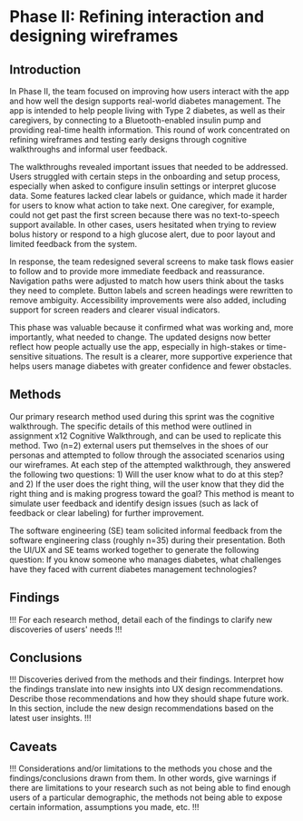 # Phase II: Refining interaction and designing wireframes

## Introduction
In Phase II, the team focused on improving how users interact with the app and how well the design supports real-world diabetes management. The app is intended to help people living with Type 2 diabetes, as well as their caregivers, by connecting to a Bluetooth-enabled insulin pump and providing real-time health information. This round of work concentrated on refining wireframes and testing early designs through cognitive walkthroughs and informal user feedback.

The walkthroughs revealed important issues that needed to be addressed. Users struggled with certain steps in the onboarding and setup process, especially when asked to configure insulin settings or interpret glucose data. Some features lacked clear labels or guidance, which made it harder for users to know what action to take next. One caregiver, for example, could not get past the first screen because there was no text-to-speech support available. In other cases, users hesitated when trying to review bolus history or respond to a high glucose alert, due to poor layout and limited feedback from the system.

In response, the team redesigned several screens to make task flows easier to follow and to provide more immediate feedback and reassurance. Navigation paths were adjusted to match how users think about the tasks they need to complete. Button labels and screen headings were rewritten to remove ambiguity. Accessibility improvements were also added, including support for screen readers and clearer visual indicators.

This phase was valuable because it confirmed what was working and, more importantly, what needed to change. The updated designs now better reflect how people actually use the app, especially in high-stakes or time-sensitive situations. The result is a clearer, more supportive experience that helps users manage diabetes with greater confidence and fewer obstacles.

## Methods

Our primary research method used during this sprint was the cognitive walkthrough. The specific details of this method were outlined in assignment x12 Cognitive Walkthrough, and can be used to replicate this method. Two (n=2) external users put themselves in the shoes of our personas and attempted to follow through the associated scenarios using our wireframes. At each step of the attempted walkthrough, they answered the following two questions: 1) Will the user know what to do at this step? and 2) If the user does the right thing, will the user know that they did the right thing and is making progress toward the goal? This method is meant to simulate user feedback and identify design issues (such as lack of feedback or clear labeling) for further improvement.

The software engineering (SE) team solicited informal feedback from the software engineering class (roughly n=35) during their presentation. Both the UI/UX and SE teams worked together to generate the following question: If you know someone who manages diabetes, what challenges have they faced with current diabetes management technologies?

## Findings

!!! For each research method, detail each of the findings to clarify new discoveries of users' needs !!!

## Conclusions

!!! Discoveries derived from the methods and their findings. Interpret how the findings translate into new insights into UX design recommendations. Describe those recommendations and how they should shape future work. In this section, include the new design recommendations based on the latest user insights. !!!

## Caveats

!!! Considerations and/or limitations to the methods you chose and the findings/conclusions drawn from them. In other words, give warnings if there are limitations to your research such as not being able to find enough users of a particular demographic, the methods not being able to expose certain information, assumptions you made, etc. !!!
